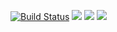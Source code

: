 
[![Build Status](https://travis-ci.org/konstantin1998/project-lvl1-s438.svg?branch=master)](https://travis-ci.org/konstantin1998/project-lvl1-s438)
<a href="https://codeclimate.com/github/konstantin1998/project-lvl1-s438/test_coverage"><img src="https://api.codeclimate.com/v1/badges/33cbec8bbab0e09f0167/test_coverage" /></a>
<a href="https://codeclimate.com/github/konstantin1998/project-lvl1-s438/maintainability"><img src="https://api.codeclimate.com/v1/badges/33cbec8bbab0e09f0167/maintainability" /></a>
<a href="https://asciinema.org/a/xvzCC2PpEbw9zpBjUBqJbvPA9" target="_blank"><img src="https://asciinema.org/a/xvzCC2PpEbw9zpBjUBqJbvPA9.svg" /></a>
